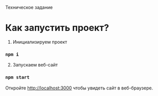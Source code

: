 Техническое задание
# Как запустить проект?

1) Инициализируем проект
### `npm i`
2) Запускаем веб-сайт
### `npm start`

Откройте [http://localhost:3000](http://localhost:3000) чтобы увидеть сайт в веб-браузере.

